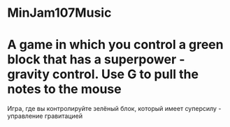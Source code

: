 # MinJam107Music
A game in which you control a green block that has a superpower - gravity control.
Use G to pull the notes to the mouse
=====================================
Игра, где вы контролируйте зелёный блок, который имеет суперсилу - управление гравитацией

